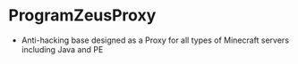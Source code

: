 # ProgramZeusProxy
- Anti-hacking base designed as a Proxy for all types of Minecraft servers including Java and PE
